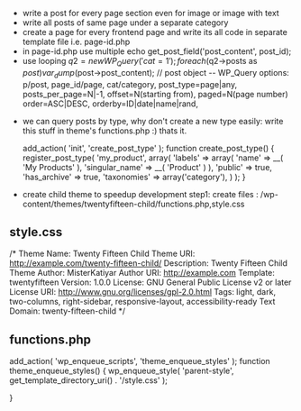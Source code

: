 - write a post for every page section even for image or image with text
- write all posts of same page under a separate category
- create a page for every frontend page and write its all 
    code in separate template file i.e. page-id.php
- in page-id.php use multiple
    echo get_post_field('post_content', post_id);
- use looping 
    $q2 = new WP_Query( 'cat=1' );
    foreach($q2->posts as $post) 
        var_dump($post->post_content); // post object
-- WP_Query options:
    p/post, page_id/page, cat/category, post_type=page|any, posts_per_page=N|-1, offset=N(starting from), paged=N(page number)
    order=ASC|DESC, orderby=ID|date|name|rand, 
* we can query posts by type, why don't create a new type easily: write this stuff in theme's functions.php :) thats it.

    add_action( 'init', 'create_post_type' );
    function create_post_type() {
      register_post_type( 'my_product',
        array(
          'labels' => array(
            'name' => __( 'My Products' ),
            'singular_name' => __( 'Product' )
          ),
          'public' => true,
          'has_archive' => true,
          'taxonomies' => array('category'),
        )
      );
    }

* create child theme to speedup development
step1: create files : /wp-content/themes/twentyfifteen-child/functions.php,style.css
## style.css
/*
 Theme Name:   Twenty Fifteen Child
 Theme URI:    http://example.com/twenty-fifteen-child/
 Description:  Twenty Fifteen Child Theme
 Author:       MisterKatiyar
 Author URI:   http://example.com
 Template:     twentyfifteen
 Version:      1.0.0
 License:      GNU General Public License v2 or later
 License URI:  http://www.gnu.org/licenses/gpl-2.0.html
 Tags:         light, dark, two-columns, right-sidebar, responsive-layout, accessibility-ready
 Text Domain:  twenty-fifteen-child
*/
## functions.php
add_action( 'wp_enqueue_scripts', 'theme_enqueue_styles' );
function theme_enqueue_styles() {
    wp_enqueue_style( 'parent-style', get_template_directory_uri() . '/style.css' );

}

